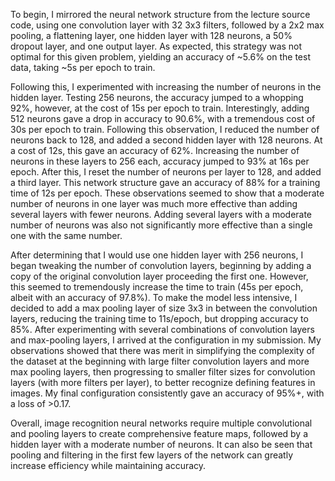 To begin, I mirrored the neural network structure from the lecture source code, using one convolution layer with 32
3x3 filters, followed by a 2x2 max pooling, a flattening layer, one hidden layer with 128 neurons, a 50% dropout layer,
and one output layer. As expected, this strategy was not optimal for this given problem, yielding an accuracy of ~5.6%
on the test data, taking ~5s per epoch to train.

Following this, I experimented with increasing the number of neurons in the hidden layer. Testing 256 neurons, the
accuracy jumped to a whopping 92%, however, at the cost of 15s per epoch to train. Interestingly, adding 512 neurons
gave a drop in accuracy to 90.6%, with a tremendous cost of 30s per epoch to train. Following this observation, I 
reduced the number of neurons back to 128, and added a second hidden layer with 128 neurons. At a cost of 12s, this
gave an accuracy of 62%. Increasing the number of neurons in these layers to 256 each, accuracy jumped to 93% at 16s
per epoch. After this, I reset the number of neurons per layer to 128, and added a third layer. This network structure
gave an accuracy of 88% for a training time of 12s per epoch.
These observations seemed to show that a moderate number of neurons in one layer was much more effective than adding
several layers with fewer neurons. Adding several layers with a moderate number of neurons was also not significantly
more effective than a single one with the same number.

After determining that I would use one hidden layer with 256 neurons, I began tweaking the number of convolution layers,
beginning by adding a copy of the original convolution layer proceeding the first one. However, this seemed to
tremendously increase the time to train (45s per epoch, albeit with an accuracy of 97.8%). To make the model less
intensive, I decided to add a max pooling layer of size 3x3 in between the convolution layers, reducing the training
time to 11s/epoch, but dropping accuracy to 85%. After experimenting with several combinations of convolution layers and
max-pooling layers, I arrived at the configuration in my submission.
My observations showed that there was merit in simplifying the complexity of the dataset at the beginning with large
filter convolution layers and more max pooling layers, then progressing to smaller filter sizes for convolution layers 
(with more filters per layer), to better recognize defining features in images. My final configuration consistently gave
an accuracy of 95%+, with a loss of >0.17.

Overall, image recognition neural networks require multiple convolutional and pooling layers to create comprehensive
feature maps, followed by a hidden layer with a moderate number of neurons. It can also be seen that pooling and
filtering in the first few layers of the network can greatly increase efficiency while maintaining accuracy.
